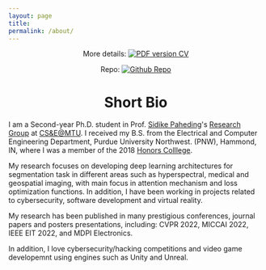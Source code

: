 ```yaml
---
layout: page
title: 
permalink: /about/
---
```


<p align="center">
    More details: 
    <a href="https://drive.google.com/file/d/1_tERV6M4zlnyWkSPP5KjTTIdDn-_E-3x/view?usp=sharing">
        <img alt="PDF version CV" src="https://img.shields.io/badge/Curriculum Vitae-PDF-blue.svg">
    </a>
</p>

<p align="center">
    Repo: 
    <a href="https://github.com/areyesan">
        <img alt="Github Repo" src="https://img.shields.io/badge/Github_Repo-blue.svg">
    </a>
</p>

# <center>Short Bio</center>

I am a Second-year Ph.D. student in Prof. [Sidike Paheding](https://www.mtu.edu/applied-computing/about/faculty/ac-faculty/paheding/)'s [Research Group](https://mtu.edu) at [CS&E@MTU](https://www.mtu.edu/cse/). I received my B.S. from the Electrical and Computer Engineering Department, Purdue University Northwest. (PNW), Hammond, IN, where I was a member of the 2018 [Honors Colllege](https://www.pnw.edu/honors-college/). 


My research focuses on developing deep learning architectures for segmentation task in different areas such as hyperspectral, medical and geospatial imaging, with main focus in attention mechanism and loss optimization functions. In addition, I have been working in projects related to cybersecurity, software development and virtual reality.

My research has been published in many prestigious conferences, journal papers and posters presentations, including: CVPR 2022, MICCAI 2022, IEEE EIT 2022, and MDPI Electronics.


In addition, I love cybersecurity/hacking competitions and video game developemnt using engines such as Unity and Unreal. 
